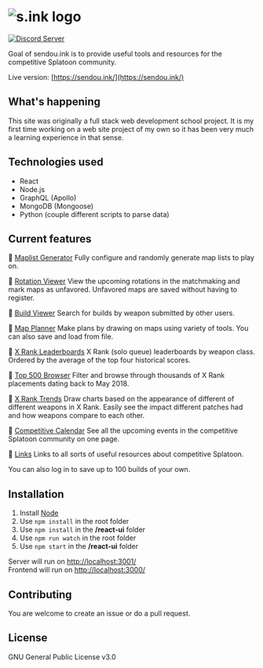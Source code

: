 ![s.ink logo](https://raw.githubusercontent.com/Sendouc/sendou-ink/master/react-ui/src/img/misc/sink_logo.png)
==
[![Discord Server]( https://discordapp.com/api/guilds/407936403356516365/embed.png)](https://discord.gg/J6NqUvt)

Goal of sendou.ink is to provide useful tools and resources for the competitive Splatoon community.

Live version: [https://sendou.ink/](https://sendou.ink/)

## What's happening

This site was originally a full stack web development school project. It is my first time working on a web site project of my own so it has been very much a learning experience in that sense.

## Technologies used

* React
* Node.js
* GraphQL (Apollo)
* MongoDB (Mongoose)
* Python (couple different scripts to parse data)

## Current features

🦑 [Maplist Generator](https://sendou.ink/maps)
Fully configure and randomly generate map lists to play on.

🦑 [Rotation Viewer](https://sendou.ink/rotation)
View the upcoming rotations in the matchmaking and mark maps as unfavored. Unfavored maps are saved without having to register.

🦑 [Build Viewer](https://sendou.ink/builds)
Search for builds by weapon submitted by other users.

🦑 [Map Planner](https://sendou.ink/plans)
Make plans by drawing on maps using variety of tools. You can also save and load from file.

🦑 [X Rank Leaderboards](https://sendou.ink/xleaderboard)
X Rank (solo queue) leaderboards by weapon class. Ordered by the average of the top four historical scores.

🦑 [Top 500 Browser](https://sendou.ink/xsearch)
Filter and browse through thousands of X Rank placements dating back to May 2018.

🦑 [X Rank Trends](https://sendou.ink/trends)
Draw charts based on the appearance of different of different weapons in X Rank. Easily see the impact different patches had and how weapons compare to each other.

🦑 [Competitive Calendar](https://sendou.ink/calendar)
See all the upcoming events in the competitive Splatoon community on one page.

🦑 [Links](https://sendou.ink/links)
Links to all sorts of useful resources about competitive Splatoon.

You can also log in to save up to 100 builds of your own.

## Installation

1) Install [Node](https://nodejs.org/en/)
2) Use `npm install` in the root folder
3) Use `npm install` in the **/react-ui** folder
4) Use `npm run watch` in the root folder
5) Use `npm start` in the **/react-ui** folder

Server will run on [http://localhost:3001/](http://localhost:3001/)  
Frontend will run on [http://localhost:3000/](http://localhost:3000/)

## Contributing
You are welcome to create an issue or do a pull request.

## License
GNU General Public License v3.0
